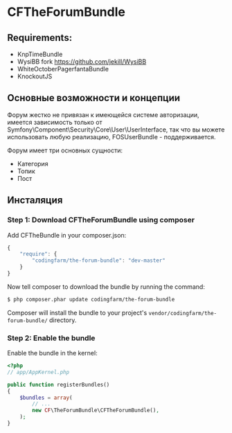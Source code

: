 CFTheForumBundle
================

Requirements:
-------------

- KnpTimeBundle
- WysiBB fork https://github.com/jekill/WysiBB
- WhiteOctoberPagerfantaBundle
- KnockoutJS


Основные возможности и концепции
--------------------------------

Форум жестко не привязан к имеющейся системе авторизации, имеется зависимость только
от Symfony\Component\Security\Core\User\UserInterface, так что вы можете использовать любую реализацию,
FOSUserBundle - поддерживается.


Форум имеет три основных сущности:

- Категория
- Топик
- Пост

Инсталяция
----------

### Step 1: Download CFTheForumBundle using composer

Add CFTheBundle in your composer.json:

```js
{
    "require": {
        "codingfarm/the-forum-bundle": "dev-master"
    }
}
```

Now tell composer to download the bundle by running the command:

``` bash
$ php composer.phar update codingfarm/the-forum-bundle
```

Composer will install the bundle to your project's `vendor/codingfarm/the-forum-bundle/` directory.

### Step 2: Enable the bundle

Enable the bundle in the kernel:

```php
<?php
// app/AppKernel.php

public function registerBundles()
{
    $bundles = array(
        // ...
        new CF\TheForumBundle\CFTheForumBundle(),
    );
}
```




